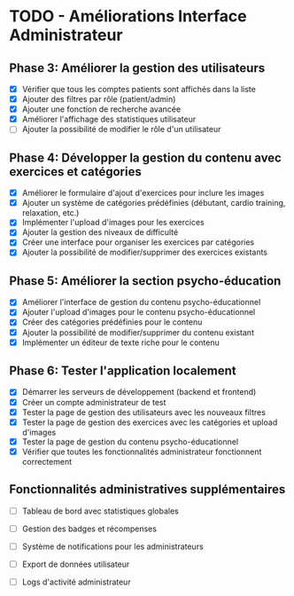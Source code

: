 # TODO - Améliorations Interface Administrateur

## Phase 3: Améliorer la gestion des utilisateurs
- [x] Vérifier que tous les comptes patients sont affichés dans la liste
- [x] Ajouter des filtres par rôle (patient/admin)
- [x] Ajouter une fonction de recherche avancée
- [x] Améliorer l'affichage des statistiques utilisateur
- [ ] Ajouter la possibilité de modifier le rôle d'un utilisateur

## Phase 4: Développer la gestion du contenu avec exercices et catégories
- [x] Améliorer le formulaire d'ajout d'exercices pour inclure les images
- [x] Ajouter un système de catégories prédéfinies (débutant, cardio training, relaxation, etc.)
- [x] Implémenter l'upload d'images pour les exercices
- [x] Ajouter la gestion des niveaux de difficulté
- [x] Créer une interface pour organiser les exercices par catégories
- [x] Ajouter la possibilité de modifier/supprimer des exercices existants

## Phase 5: Améliorer la section psycho-éducation
- [x] Améliorer l'interface de gestion du contenu psycho-éducationnel
- [x] Ajouter l'upload d'images pour le contenu psycho-éducationnel
- [x] Créer des catégories prédéfinies pour le contenu
- [x] Ajouter la possibilité de modifier/supprimer du contenu existant
- [x] Implémenter un éditeur de texte riche pour le contenu

## Phase 6: Tester l'application localement
- [x] Démarrer les serveurs de développement (backend et frontend)
- [x] Créer un compte administrateur de test
- [x] Tester la page de gestion des utilisateurs avec les nouveaux filtres
- [x] Tester la page de gestion des exercices avec les catégories et upload d'images
- [x] Tester la page de gestion du contenu psycho-éducationnel
- [x] Vérifier que toutes les fonctionnalités administrateur fonctionnent correctement

## Fonctionnalités administratives supplémentaires
- [ ] Tableau de bord avec statistiques globales
- [ ] Gestion des badges et récompenses
- [ ] Système de notifications pour les administrateurs
- [ ] Export de données utilisateur
- [ ] Logs d'activité administrateur

